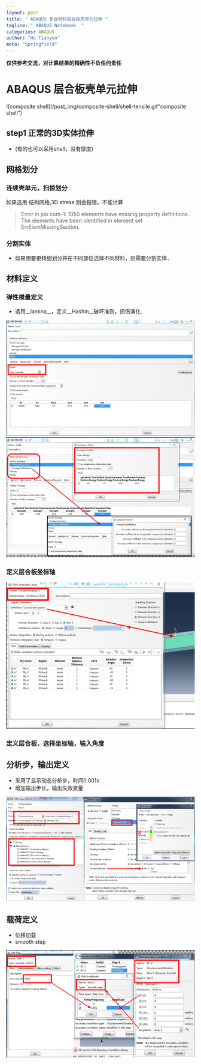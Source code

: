 ```yaml
---
layout: post
title: " ABAQUS 复合材料层合板壳单元拉伸 "
tagline: " ABAQUS Notebook  "
categories: ABAQUS
author: "Hu Tianyun"
meta: "Springfield"
---
```

**仅供参考交流，对计算结果的精确性不负任何责任**

# ABAQUS 层合板壳单元拉伸

![composite shell](/post_img/composite-shell/shell-tensile.gif"composite shell")

## step1 正常的3D实体拉伸
 * (有的也可以采用shell，没有厚度)

## 网格划分
### 连续壳单元，扫掠划分
如果选用 结构网络,3D stress 则会报错，不能计算
 > Error in job com-1: 1050 elements have missing property definitions. The elements have been identified in element set ErrElemMissingSection.

### 分割实体
 * 如果想要更精细划分并在不同部位选择不同材料，则需要分割实体．

## 材料定义
### 弹性模量定义
 * 选用__lamina__，定义__Hashin__破坏准则，损伤演化．

<img src="/post_img/composite-shell/lamina.png" data-canonical-src="/post_img/composite-shell/lamina.png" />

<img src="/post_img/composite-shell/material.png" data-canonical-src="/post_img/composite-shell/material.png" />

### 定义层合板坐标轴
<img src="/post_img/composite-shell/sys.png" data-canonical-src="/post_img/composite-shell/sys.png" />

### 定义层合板，选择坐标轴，输入角度

## 分析步，输出定义
 * 采用了显示动态分析步，时间0.001s
 * 增加输出步长，输出失效变量

<img src="/post_img/composite-shell/step-mesh.png" data-canonical-src="/post_img/composite-shell/step-mesh.png" />

## 载荷定义
 * 位移加载
 * smooth step

<img src="/post_img/composite-shell/load.png" data-canonical-src="/post_img/composite-shell/load.png" />
